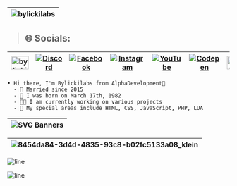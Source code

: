 |<img src="https://komarev.com/ghpvc/?username=bylickilabs&label=Profile%20views&color=0e75b6&style=flat" alt="bylickilabs" />|
|---|
 
> ## 🌐 Socials: 
|<a href="https://twitter.com/bylickilab5" target="blank"><img align="center" src="https://raw.githubusercontent.com/rahuldkjain/github-profile-readme-generator/master/src/images/icons/Social/twitter.svg" alt="bylickilab5" height="30" width="40" /></a>|[![Discord](https://img.shields.io/badge/Discord-%237289DA.svg?logo=discord&logoColor=white)](https://discord.gg/mpz2hJ6PM6) |[![Facebook](https://img.shields.io/badge/Facebook-%231877F2.svg?logo=Facebook&logoColor=white)](https://facebook.com/bylickilabs) |[![Instagram](https://img.shields.io/badge/Instagram-%23E4405F.svg?logo=Instagram&logoColor=white)](https://instagram.com/b.y.l.i.c.k.i.l.a.b.s) |[![YouTube](https://img.shields.io/badge/YouTube-%23FF0000.svg?logo=YouTube&logoColor=white)](https://youtube.com/@AlphaCorpDevs) |[![Codepen](https://img.shields.io/badge/Codepen-000000?style=for-the-badge&logo=codepen&logoColor=white)](https://codepen.io/AlphaDevelopment)| <a href="https://dev.to/bylickilabs" target="blank"><img align="center" src="https://raw.githubusercontent.com/rahuldkjain/github-profile-readme-generator/master/src/images/icons/Social/devto.svg" alt="bylickilabs" height="30" width="40" /></a>| 
|---|---|---|---|---|---|---|


```yarn
• Hi there, I'm Bylickilabs from AlphaDevelopment👋
  - 💍 Married since 2015
  - 👶 I was born on March 17th, 1982
  - 👨‍💻 I am currently working on various projects
  - 🚧 My special areas include HTML, CSS, JavaScript, PHP, LUA
```

|![SVG Banners](https://svg-banners.vercel.app/api?type=origin&text1=👨‍💻bylickilabs👨‍💻&text2=💖A%20passionate%20Developer%20from%20Germany💖&width=900&height=400)|
|---|

|![8454da84-3d4d-4835-93c8-b02fc5133a08_klein](https://github.com/user-attachments/assets/71a02f8f-7467-435a-a8e6-fd93de8d5579)|
|---|

![line](https://github.com/bylickilabs/bylickilabs/assets/109308073/bfd77a60-d426-4470-b417-fdbab0166188) 

<!--
> ## 🏆 GitHub Trophies
|![](https://github-profile-trophy.vercel.app/?username=bylickilabs&theme=monokai&margin-h=10&margin-w=10&no-frame=true&no-bg=true&column=-1)|
|---| -->

![line](https://github.com/bylickilabs/bylickilabs/assets/109308073/bfd77a60-d426-4470-b417-fdbab0166188) 
<!--
> ## 📊 GitHub Stats:
<a href="https://github.com/bylickilabs/github-readme-stats">
  <img align="center" src="https://github-readme-stats.vercel.app/api/pin/?username=bylickilabs&repo=github-readme-stats" />
</a>
<a href="https://github.com/bylickilabs/convoychat">
  <img align="center" src="https://github-readme-stats.vercel.app/api/pin/?username=bylickilabs&repo=convoychat" />
</a> 

![line](https://github.com/bylickilabs/bylickilabs/assets/109308073/bfd77a60-d426-4470-b417-fdbab0166188) 
![line](https://github.com/bylickilabs/bylickilabs/assets/109308073/bfd77a60-d426-4470-b417-fdbab0166188) -->
<!--
**bylickilabs/bylickilabs** is a ✨ _special_ ✨ repository because its `README.md` (this file) appears on your GitHub profile.
-->
